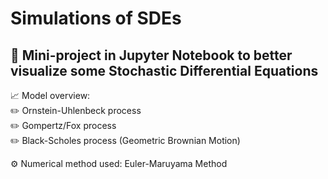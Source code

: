 # Simulations of SDEs

## 📌 Mini-project in Jupyter Notebook to better visualize some Stochastic Differential Equations <br>

📈 Model overview: <br>
  ✏️ Ornstein-Uhlenbeck process <br>
  ✏️ Gompertz/Fox process <br>
  ✏️ Black-Scholes process (Geometric Brownian Motion) <br>

⚙️ Numerical method used: Euler-Maruyama Method 
  



